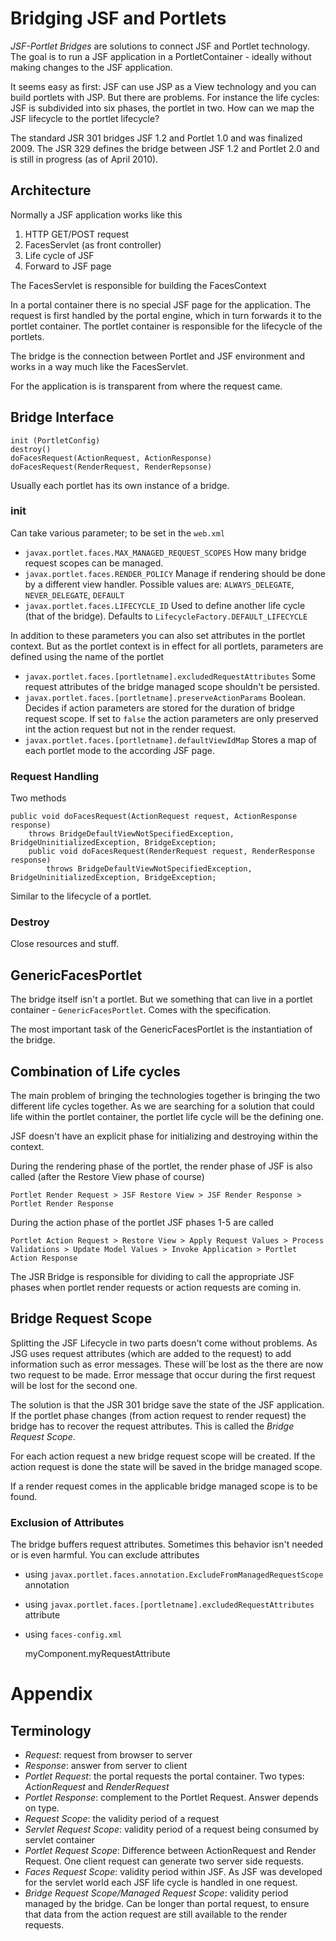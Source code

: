 # Bridging JSF and Portlets

*JSF-Portlet Bridges* are solutions to connect JSF and Portlet technology. The goal is to run a JSF application in a PortletContainer - ideally without making changes to the JSF application.

It seems easy as first: JSF can use JSP as a View technology and you can build portlets with JSP. But there are problems. For instance the life cycles: JSF is subdivided into six phases, the portlet in two. How can we map the JSF lifecycle to the portlet lifecycle?

The standard JSR 301 bridges JSF 1.2 and Portlet 1.0 and was finalized 2009. The JSR 329 defines the bridge between JSF 1.2 and Portlet 2.0 and is still in progress (as of April 2010).

## Architecture

Normally a JSF application works like this

1. HTTP GET/POST request
2. FacesServlet (as front controller)
3. Life cycle of JSF
4. Forward to JSF page

The FacesServlet is responsible for building the FacesContext

In a portal container there is no special JSF page for the application. The request is first handled by the portal engine, which in turn forwards it to the portlet container. The portlet container is responsible for the lifecycle of the portlets.

The bridge is the connection between Portlet and JSF environment and works in a way much like the FacesServlet.

For the application is is transparent from where the request came.

## Bridge Interface

	init (PortletConfig)
	destroy()
	doFacesRequest(ActionRequest, ActionResponse)
	doFacesRequest(RenderRequest, RenderRepsonse)

Usually each portlet has its own instance of a bridge.

### init

Can take various parameter; to be set in the `web.xml`

- `javax.portlet.faces.MAX_MANAGED_REQUEST_SCOPES` How many bridge request scopes can be managed.
- `javax.portlet.faces.RENDER_POLICY` Manage if rendering should be done by a different view handler. Possible values are: `ALWAYS_DELEGATE`, `NEVER_DELEGATE`, `DEFAULT`
- `javax.portlet.faces.LIFECYCLE_ID` Used to define another life cycle (that of the bridge). Defaults to `LifecycleFactory.DEFAULT_LIFECYCLE`

In addition to these parameters you can also set attributes in the portlet context. But as the portlet context is in effect for all portlets, parameters are defined using the name of the portlet

- `javax.portlet.faces.[portletname].excludedRequestAttributes` Some request attributes of the bridge managed scope shouldn't be persisted.
- `javax.portlet.faces.[portletname].preserveActionParams` Boolean. Decides if action parameters are stored for the duration of bridge request scope. If set to `false` the action parameters are only preserved int the action request but not in the render request.
- `javax.portlet.faces.[portletname].defaultViewIdMap` Stores a map of each portlet mode to the according JSF page.

### Request Handling

Two methods

	public void doFacesRequest(ActionRequest request, ActionResponse response)
		throws BridgeDefaultViewNotSpecifiedException, BridgeUninitializedException, BridgeException;
		public void doFacesRequest(RenderRequest request, RenderResponse response)
			throws BridgeDefaultViewNotSpecifiedException, BridgeUninitializedException, BridgeException;

Similar to the lifecycle of a portlet.

### Destroy

Close resources and stuff.

## GenericFacesPortlet

The bridge itself isn't a portlet. But we something that can live in a portlet container - `GenericFacesPortlet`. Comes with the specification.

The most important task of the GenericFacesPortlet is the instantiation of the bridge.

## Combination of Life cycles

The main problem of bringing the technologies together is bringing the two different life cycles together. As we are searching for a solution that could life within the portlet container, the portlet life cycle will be the defining one.

JSF doesn't have an explicit phase for initializing and destroying within the context.

During the rendering phase of the portlet, the render phase of JSF is also called (after the Restore View phase of course)

	Portlet Render Request > JSF Restore View > JSF Render Response > Portlet Render Response

During the action phase of the portlet JSF phases 1-5 are called

	Portlet Action Request > Restore View > Apply Request Values > Process Validations > Update Model Values > Invoke Application > Portlet Action Response

The JSR Bridge is responsible for dividing to call the appropriate JSF phases when portlet render requests or action requests are coming in.

## Bridge Request Scope

Splitting the JSF Lifecycle in two parts doesn't come without problems. As JSG uses request attributes (which are added to the request) to add information such as error messages. These will´be lost as the  there are now two request to be made. Error message that occur during the first request will be lost for the second one.

The solution is that the JSR 301 bridge save the state of the JSF application. If the portlet phase changes (from action request to render request) the bridge has to recover the request attributes. This is called the _Bridge Request Scope_.

For each action request a new bridge request scope will be created. If the action request is done the state will be saved in the bridge managed scope.

If a render request comes in the applicable bridge managed scope is to be found.

### Exclusion of Attributes ###

The bridge buffers request attributes. Sometimes this behavior isn't needed or is even harmful. You can exclude attributes

- using `javax.portlet.faces.annotation.ExcludeFromManagedRequestScope` annotation
- using `javax.portlet.faces.[portletname].excludedRequestAttributes` attribute
- using `faces-config.xml`

	<faces-config version="1.2" xmlns="http://java.sun.com/xml/ns/javaee" xmlns:bridge="http://www.apache.org/myfaces/xml/ns/bridge/bridge-extension">

	<application>
		<application-extension>
			<bridge:excluded-attributes>
				<bridge:excluded-attribute>
					myComponent.myRequestAttribute
				</bridge:excluded-attribute>
			</bridge:excluded-attributes>
		</application-extension>
	</application>

# Appendix

## Terminology

- _Request_: request from browser to server
- _Response_: answer from server to client
- _Portlet Request_: the portal requests the portal container. Two types: _ActionRequest_ and _RenderRequest_
- _Portlet Response_: complement to the Portlet Request. Answer depends on type.
- _Request Scope_: the validity period of a request
- _Servlet Request Scope_: validity period of a request being consumed by servlet container
- _Portlet Request Scope_: Difference between ActionRequest and Render Request. One client request can generate two server side requests.
- _Faces Request Scope_: validity period within JSF. As JSF was developed for the servlet world each JSF life cycle is handled in one request.
- _Bridge Request Scope/Managed Request Scope_: validity period managed by the bridge. Can be longer than portal request, to ensure that data from the action request are still available to the render requests.

